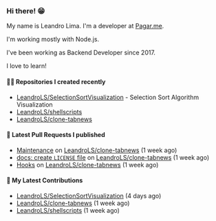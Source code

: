 ### Hi there! 😁 

My name is Leandro Lima. I'm a developer at [Pagar.me](https://pagar.me/).  

I'm working mostly with Node.js. 

I've been working as Backend Developer since 2017. 

I love to learn!  

#### 👨‍💻 Repositories I created recently
- [LeandroLS/SelectionSortVisualization](https://github.com/LeandroLS/SelectionSortVisualization) - Selection Sort Algorithm Visualization
- [LeandroLS/shellscripts](https://github.com/LeandroLS/shellscripts)
- [LeandroLS/clone-tabnews](https://github.com/LeandroLS/clone-tabnews)

#### 🔨 Latest Pull Requests I published

- [Maintenance](https://github.com/LeandroLS/clone-tabnews/pull/21) on [LeandroLS/clone-tabnews](https://github.com/LeandroLS/clone-tabnews) (1 week ago)
- [docs: create `LICENSE` file](https://github.com/LeandroLS/clone-tabnews/pull/20) on [LeandroLS/clone-tabnews](https://github.com/LeandroLS/clone-tabnews) (1 week ago)
- [Hooks](https://github.com/LeandroLS/clone-tabnews/pull/19) on [LeandroLS/clone-tabnews](https://github.com/LeandroLS/clone-tabnews) (1 week ago)

#### :construction_worker: My Latest Contributions

- [LeandroLS/SelectionSortVisualization](https://github.com/LeandroLS/SelectionSortVisualization) (4 days ago)
- [LeandroLS/clone-tabnews](https://github.com/LeandroLS/clone-tabnews) (1 week ago)
- [LeandroLS/shellscripts](https://github.com/LeandroLS/shellscripts) (1 week ago)
